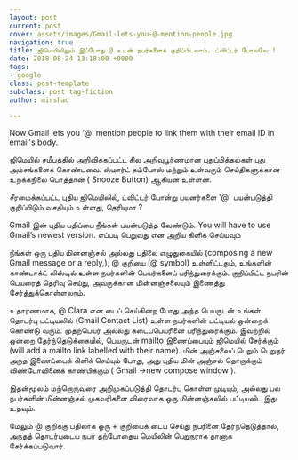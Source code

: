 ```yaml
---
layout: post
current: post
cover: assets/images/Gmail-lets-you-@-mention-people.jpg
navigation: true
title: ஜிமெயிலிலும் இப்போது @ உடன் நபர்களைக் குறிப்பிடலாம். ட்விட்டர் போலவே !
date: 2018-08-24 13:18:00 +0000
tags:
- google
class: post-template
subclass: post tag-fiction
author: mirshad

---
```

Now Gmail lets you ‘@’ mention people to link them with their email ID in email's body.

ஜிமெயில் சமீபத்தில் அறிவிக்கப்பட்ட சில அறிவுபூர்ணமான புதுப்பித்தல்கள் புது அம்சங்களைக் கொண்டவை. ஸ்மார்ட் கம்போஸ் மற்றும் உள்வரும் செய்திகளுக்கான உறக்கநிலை பொத்தான் ( Snooze Button) ஆகியன உள்ளன.

சீரமைக்கப்பட்ட புதிய ஜிமெயிலில், ட்விட்டர் போன்று பயனர்களை '@' பயன்படுத்தி குறிப்பிடும் வசதியும் உள்ளது, தெரியுமா ?

Gmail இன் புதிய பதிப்பை நீங்கள் பயன்படுத்த வேண்டும். You will have to use Gmail’s newest version. எப்படி பெறுவது என அறிய கிளிக் செய்யவும்

நீங்கள் ஒரு புதிய மின்னஞ்சல் அல்லது பதிலை எழுதுகையில் (composing a new Gmail message or a reply,), @ குறியை (@ symbol) உள்ளிட்டதும், உங்களின் காண்டாக்ட் லிஸ்டில் உள்ள நபர்களின் பெயர்களைப் பரிந்துரைக்கும். குறிப்பிட்ட நபரின் பெயரைத் தெரிவு செய்து, அவருக்கான மின்னஞ்சலையும் இணைத்து சேர்த்துக்கொள்ளலாம்.

உதாரணமாக, @ Clara என டைப் செய்கின்ற போது அந்த பெயருடன் உங்கள் தொடர்பு பட்டியலில் (Gmail Contact List) உள்ள நபர்களின் பட்டியல் ஒன்றைக் கொண்டு வரும். முதற்பெயர் அல்லது கடைப்பெயரினை பரிந்துரைக்கும். இவற்றில் ஒன்றை தேர்ந்தெடுக்கையில், பெயருடன் mailto இணைப்பையும் ஜிமெயில் சேர்க்கும் (will add a mailto link labelled with their name). மின் அஞ்சலைப் பெறும் பெறுநர் அந்த இணைப்பைக் கிளிக் செய்யும் போது, அது புதிய மின் அஞ்சல் தொகுக்கும் விண்டோவினைக் காண்பிக்கும் ( Gmail ->new compose window ).

இதன்மூலம் மற்றொருவரை அறிமுகப்படுத்தி தொடர்பு கொள்ள முடியும், அல்லது பல நபர்களின் மின்னஞ்சல் முகவரிகளை விரைவாக ஒரு மின்னஞ்சலில் பட்டியலிட இது உதவும்.

மேலும் @ குறிக்கு பதிலாக ஒரு + குறியைக் டைப் செய்து நபரினை தேர்ந்தெடுத்தால், அந்தத் தொடர்புடைய நபர் தற்போதைய மெயிலின் பெறுநராக தானாக சேர்க்கப்படுவார்.
